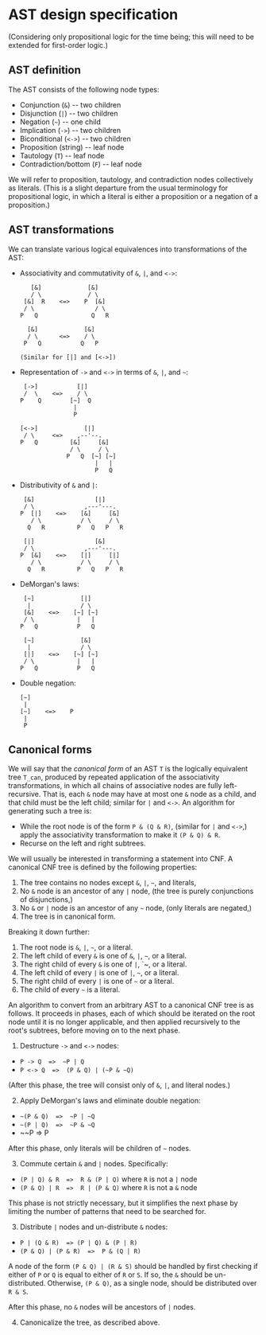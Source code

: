 # AST design specification

(Considering only propositional logic for the time being; this will need to
be extended for first-order logic.)

## AST definition

The AST consists of the following node types:

- Conjunction (`&`) -- two children
- Disjunction (`|`) -- two children
- Negation (`~`) -- one child
- Implication (`->`) -- two children
- Biconditional (`<->`) -- two children
- Proposition (string) -- leaf node
- Tautology (`T`) -- leaf node
- Contradiction/bottom (`F`) -- leaf node

We will refer to proposition, tautology, and contradiction nodes collectively as
literals.  (This is a slight departure from the usual terminology for propositional logic,
in which a literal is either a proposition or a negation of a proposition.)

## AST transformations

We can translate various logical equivalences into transformations of the AST:

- Associativity and commutativity of `&`, `|`, and `<->`:
  ```
     [&]             [&]
     / \             / \
   [&]  R    <=>    P  [&]
   / \                 / \
  P   Q               Q   R

    [&]             [&]
    / \      <=>    / \
   P   Q           Q   P

  (Similar for [|] and [<->])
  ```

- Representation of `->` and `<->` in terms of `&`, `|`, and `~`:
  ```
   [->]           [|]
   /  \    <=>    / \
  P    Q        [~]  Q
                 |
                 P

  [<->]             [|]
   / \     <=>    ,--'--.
  P   Q         [&]     [&]
                / \     / \
               P   Q  [~] [~]
                       |   |
                       P   Q
  ```

- Distributivity of `&` and `|`:
  ```
   [&]                 [|]
   / \              ,---'---.
  P  [|]    <=>    [&]     [&]
     / \           / \     / \
    Q   R         P   Q   P   R

   [|]                 [&]
   / \              ,---'---.
  P  [&]    <=>    [|]     [|]
     / \           / \     / \
    Q   R         P   Q   P   R
  ```

- DeMorgan's laws:
  ```
   [~]             [|]
    |              / \
   [&]    <=>    [~] [~]
   / \            |   |
  P   Q           P   Q

   [~]             [&]
    |              / \
   [|]    <=>    [~] [~]
   / \            |   |
  P   Q           P   Q
  ```

- Double negation:
  ```
  [~]
   |
  [~]    <=>    P
   |
   P
  ```

## Canonical forms

We will say that the _canonical form_ of an AST `T` is the logically equivalent
tree `T_can`, produced by repeated application of the associativity transformations,
in which all chains of associative nodes are fully left-recursive. That is,
each `&` node may have at most one `&` node as a child, and that child must be the left
child; similar for `|` and `<->`. An algorithm for generating such a tree is:

- While the root node is of the form `P & (Q & R)`, (similar for `|` and `<->`,)
  apply the associativity transformation to make it `(P & Q) & R`.
- Recurse on the left and right subtrees.

We will usually be interested in transforming a statement into CNF. A canonical CNF tree
is defined by the following properties:
1. The tree contains no nodes except `&`, `|`, `~`, and literals,
2. No `&` node is an ancestor of any `|` node, (the tree is purely conjunctions of disjunctions,)
3. No `&` or `|` node is an ancestor of any `~` node, (only literals are negated,)
4. The tree is in canonical form.

Breaking it down further:
1. The root node is `&`, `|`, `~`, or a literal.
2. The left child of every `&` is one of `&`, `|`, `~`, or a literal.
3. The right child of every `&` is one of `|`, `~, or a literal.
4. The left child of every `|` is one of `|`, `~`, or a literal.
5. The right child of every `|` is one of `~` or a literal.
6. The child of every `~` is a literal.

An algorithm to convert from an arbitrary AST to a canonical CNF tree is as follows.
It proceeds in phases, each of which should be iterated on the root node until it
is no longer applicable, and then applied recursively to the root's subtrees, before
moving on to the next phase.
1. Destructure `->` and `<->` nodes:
  - `P -> Q  =>  ~P | Q`
  - `P <-> Q  =>  (P & Q) | (~P & ~Q)`

  (After this phase, the tree will consist only of `&`, `|`, and literal nodes.)

2. Apply DeMorgan's laws and eliminate double negation:
  - `~(P & Q)  =>  ~P | ~Q`
  - `~(P | Q)  =>  ~P & ~Q`
  - ~~P  =>  P

  After this phase, only literals will be children of `~` nodes.

3. Commute certain `&` and `|` nodes. Specifically:
  - `(P | Q) & R  =>  R & (P | Q)` where `R` is not a `|` node
  - `(P & Q) | R  =>  R | (P & Q)` where `R` is not a `&` node

  This phase is not strictly necessary, but it simplifies the next phase by
  limiting the number of patterns that need to be searched for.

3. Distribute `|` nodes and un-distribute `&` nodes:
  - `P | (Q & R)  => (P | Q) & (P | R)`
  - `(P & Q) | (P & R)  =>  P & (Q | R)`

  A node of the form `(P & Q) | (R & S)` should be handled by first
  checking if either of `P` or `Q` is equal to either of `R` or `S`.
  If so, the `&` should be un-distributed. Otherwise,
  `(P & Q)`, as a single node, should be distributed over `R & S`.

  After this phase, no `&` nodes will be ancestors of `|` nodes.

4. Canonicalize the tree, as described above.
